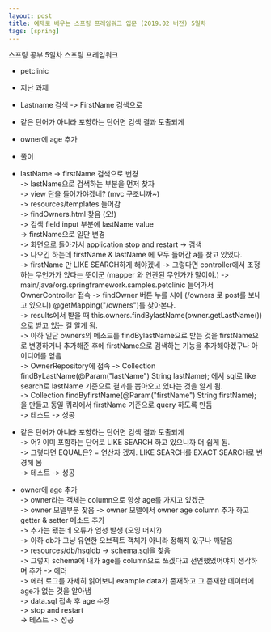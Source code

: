 ```yaml
---
layout: post
title: 예제로 배우는 스프링 프레임워크 입문 (2019.02 버전) 5일차
tags: [spring]
---
```


스프링 공부 5일차 스프링 프레임워크 

 - petclinic

 - 지난 과제 
 - Lastname 검색 -> FirstName 검색으로
 - 같은 단어가 아니라 포함하는 단어면 검색 결과 도출되게
 - owner에 age 추가

 - 풀이 
 - lastName -> firstName 검색으로 변경  
        -> lastName으로 검색하는 부분을 먼저 찾자  
        -> view 단을 들어가야겠네? (mvc 구조니까~)  
        -> resources/templates 들어감  
        -> findOwners.html 찾음 (오!)  
        -> 검색 field input 부분에 lastName value  
        -> firstName으로 일단 변경  
        -> 화면으로 돌아가서 application stop and restart -> 검색  
        -> 나오긴 하는데 firstName & lastName 에 모두 들어간 a를 찾고 있었다.  
        -> firstName 만 LIKE SEARCH하게 해야겠네 
        -> 그렇다면 controller에서 조정하는 무언가가 있다는 뜻이군 (mapper 와 연관된 무언가가 말이야.) 
        -> main/java/org.springframework.samples.petclinic 들어가서 OwnerController 접속 
        -> findOwner 버튼 누를 시에 (/owners 로 post를 보내고 있으니) @getMapping("/owners")를 찾아본다.  
        -> results에서 받을 때 this.owners.findBylastName(owner.getLastName())으로 받고 있는 걸 알게 됨.  
        -> 아하 일단 owners의 메소드를 findBylastName으로 받는 것을 firstName으로 변경하거나 추가해준 후에 firstName으로 검색하는 기능을 추가해야겠구나 아이디어를 얻음  
        -> OwnerRepository에 접속 -> Collection<Owner> findByLastName(@Param("lastName") String lastName); 에서 sql로 like search로 lastName 기준으로 결과를 뽑아오고 있다는 것을 알게 됨.  
        -> Collection<Owner> findByfirstName(@Param("firstName") String firstName); 을 만들고 동일 쿼리에서 firstName 기준으로 query 하도록 만듬  
        -> 테스트 -> 성공  
    
 - 같은 단어가 아니라 포함하는 단어면 검색 결과 도출되게  
        -> 어? 이미 포함하는 단어로 LIKE SEARCH 하고 있으니까 더 쉽게 됨.  
        -> 그렇다면 EQUAL은? = 연산자 겠지. LIKE SEARCH를 EXACT SEARCH로 변경해 봄  
        -> 테스트 -> 성공  
        
 - owner에 age 추가  
        -> owner라는 객체는 column으로 항상 age를 가지고 있겠군  
        -> owner 모델부분 찾음 -> owner 모델에서 owner age column 추가 하고 getter & setter 메소드 추가  
        -> 추가는 됐는데 오류가 엄청 발생 (오잉 머지?)  
        -> 아하 db가 그냥 유연한 오브젝트 객체가 아니라 정해져 있구나 깨달음  
        -> resources/db/hsqldb -> schema.sql을 찾음  
        -> 그렇지 schema에 내가 age를 column으로 쓰겠다고 선언했었어야지 생각하며 추가 -> 에러  
        -> 에러 로그를 자세히 읽어보니 example data가 존재하고 그 존재한 데이터에 age가 없는 것을 알아냄  
        -> data.sql 접속 후 age 수정  
        -> stop and restart  
        -> 테스트 -> 성공  